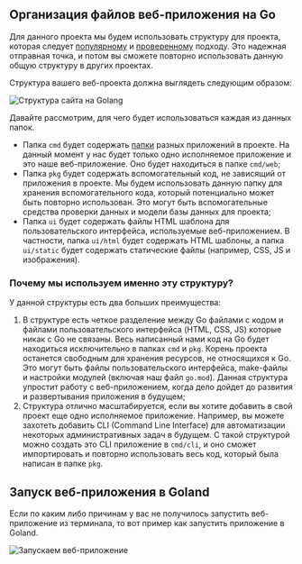 
## Организация файлов веб-приложения на Go

Для данного проекта мы будем использовать структуру для проекта, которая следует [популярному](https://github.com/thockin/go-build-template) и [проверенному](https://peter.bourgon.org/go-best-practices-2016/#repository-structure%22) подходу. Это надежная отправная точка, и потом вы сможете повторно использовать данную общую структуру в других проектах.

Структура вашего веб-проекта должна выглядеть следующим образом:

![Структура сайта на Golang](https://golangs.org/wp-content/uploads/2021/01/web-project-structure.jpg)

Давайте рассмотрим, для чего будет использоваться каждая из данных папок.

-   Папка `cmd` будет содержать [папки](https://golangs.org/go/filesystem "работа с файлами и папками в Golang") разных приложений в проекте. На данный момент у нас будет только одно исполняемое приложение и это наше веб-приложение. Оно будет находиться в папке `cmd/web`;
-   Папка `pkg` будет содержать вспомогательный код, не зависящий от приложения в проекте. Мы будем использовать данную папку для хранения вспомогательного кода, который потенциально может быть повторно использован. Это могут быть вспомогательные средства проверки данных и модели базы данных для проекта;
-   Папка `ui` будет содержать файлы HTML шаблона для пользовательского интерфейса, используемые веб-приложением. В частности, папка `ui/html` будет содержать HTML шаблоны, а папка `ui/static` будет содержать статические файлы (например, CSS, JS и изображения).

### Почему мы используем именно эту структуру?

У данной структуры есть два больших преимущества:

1.  В структуре есть четкое разделение между Go файлами с кодом и файлами пользовательского интерфейса (HTML, CSS, JS) которые никак с Go не связаны. Весь написанный нами код на Go будет находиться исключительно в папках `cmd` и `pkg`. Корень проекта останется свободным для хранения ресурсов, не относящихся к Go. Это могут быть файлы пользовательского интерфейса, make-файлы и настройки модулей (включая наш файл `go.mod`). Данная структура упростит работу с веб-приложением, когда дело дойдет до развития и развертывания приложения в будущем;
2.  Структура отлично масштабируется, если вы хотите добавить в свой проект еще одно исполняемое приложение. Например, вы можете захотеть добавить CLI (Command Line Interface) для автоматизации некоторых административных задач в будущем. С такой структурой можно создать это CLI приложение в `cmd/cli`, и оно сможет импортировать и повторно использовать весь код, который была написан в папке `pkg`.

## Запуск веб-приложения в Goland

Если по каким либо причинам у вас не получилось запустить веб-приложение из терминала, то вот пример как запустить приложение в Goland.

![Запускаем веб-приложение](https://golangs.org/wp-content/uploads/2021/01/run-web-app-golang.gif)

